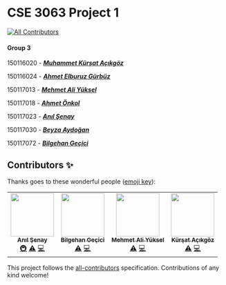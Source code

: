 # CSE 3063 Project 1  
<!-- ALL-CONTRIBUTORS-BADGE:START - Do not remove or modify this section -->
[![All Contributors](https://img.shields.io/badge/all_contributors-4-orange.svg?style=flat-square)](#contributors-)
<!-- ALL-CONTRIBUTORS-BADGE:END -->
  
#### Group 3  

150116020 - __*[Muhammet Kürşat Açıkgöz](https://github.com/kursatacikgoz)*__

150116024 - __*[Ahmet Elburuz Gürbüz](https://github.com/ElburuzGurbuz)*__ 

150117013 - __*[Mehmet Ali Yüksel](https://github.com/mehmetaliyuksel)*__

150117018 - __*[Ahmet Önkol](https://github.com/onkolahmet)*__

150117023 - __*[Anıl Şenay](https://github.com/anilsenay)*__

150117030 - __*[Beyza Aydoğan](https://github.com/beyzaaydogan)*__

150117072 - __*[Bilgehan Geçici](https://github.com/bilgehangecici)*__

## Contributors ✨

Thanks goes to these wonderful people ([emoji key](https://allcontributors.org/docs/en/emoji-key)):

<!-- ALL-CONTRIBUTORS-LIST:START - Do not remove or modify this section -->
<!-- prettier-ignore-start -->
<!-- markdownlint-disable -->
<table>
  <tr>
    <td align="center"><a href="http://anilsenay.com"><img src="https://avatars.githubusercontent.com/u/1047345?v=4?s=100" width="100px;" alt=""/><br /><sub><b>Anıl Şenay</b></sub></a><br /><a href="#infra-anilsenay" title="Infrastructure (Hosting, Build-Tools, etc)">🚇</a> <a href="https://github.com/anilsenay/CSE3063F20P1_GRP3/commits?author=anilsenay" title="Tests">⚠️</a> <a href="https://github.com/anilsenay/CSE3063F20P1_GRP3/commits?author=anilsenay" title="Code">💻</a></td>
    <td align="center"><a href="http://bilgehangecici.site"><img src="https://avatars.githubusercontent.com/u/33997918?v=4?s=100" width="100px;" alt=""/><br /><sub><b>Bilgehan Geçici</b></sub></a><br /><a href="https://github.com/anilsenay/CSE3063F20P1_GRP3/commits?author=bilgehangecici" title="Tests">⚠️</a> <a href="https://github.com/anilsenay/CSE3063F20P1_GRP3/commits?author=bilgehangecici" title="Code">💻</a></td>
    <td align="center"><a href="https://github.com/mehmetaliyuksel"><img src="https://avatars.githubusercontent.com/u/37842979?v=4?s=100" width="100px;" alt=""/><br /><sub><b>Mehmet Ali Yüksel</b></sub></a><br /><a href="https://github.com/anilsenay/CSE3063F20P1_GRP3/commits?author=mehmetaliyuksel" title="Tests">⚠️</a> <a href="https://github.com/anilsenay/CSE3063F20P1_GRP3/commits?author=mehmetaliyuksel" title="Code">💻</a></td>
    <td align="center"><a href="http://www.linkedin.com/in/kursattacikgoz"><img src="https://avatars.githubusercontent.com/u/37029744?v=4?s=100" width="100px;" alt=""/><br /><sub><b>Kürşat Açıkgöz</b></sub></a><br /><a href="https://github.com/anilsenay/CSE3063F20P1_GRP3/commits?author=kursatacikgoz" title="Tests">⚠️</a> <a href="https://github.com/anilsenay/CSE3063F20P1_GRP3/commits?author=kursatacikgoz" title="Code">💻</a></td>
  </tr>
</table>

<!-- markdownlint-restore -->
<!-- prettier-ignore-end -->

<!-- ALL-CONTRIBUTORS-LIST:END -->

This project follows the [all-contributors](https://github.com/all-contributors/all-contributors) specification. Contributions of any kind welcome!